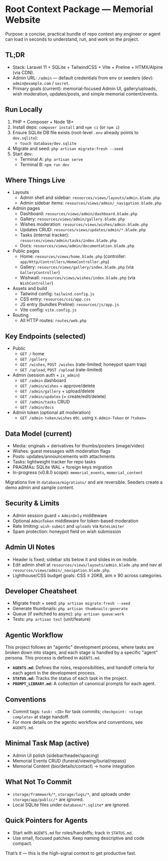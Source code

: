 # Root Context Package — Memorial Website

Purpose: a concise, practical bundle of repo context any engineer or agent can load in seconds to understand, run, and work on the project.

## TL;DR
- Stack: Laravel 11 + SQLite + TailwindCSS + Vite + Preline + HTMX/Alpine (via CDN).
- Admin URL: `/admin` — default credentials from env or seeders (dev): `admin@example.com` / `secret`.
- Primary goals (current): memorial-focused Admin UI, gallery/uploads, wish moderation, updates/posts, and simple memorial content/events.

## Run Locally
1) PHP + Composer + Node 18+
2) Install deps: `composer install` and `npm ci` (or `npm i`)
3) Ensure SQLite DB file exists (root-level `.env` already points to `dev.sqlite`):
   - `touch database/dev.sqlite`
4) Migrate and seed: `php artisan migrate:fresh --seed`
5) Start dev:
   - Terminal A: `php artisan serve`
   - Terminal B: `npm run dev`

## Where Things Live
- Layouts
  - Admin shell and sidebar: `resources/views/layouts/admin.blade.php`
  - Admin sidebar items: `resources/views/admin/_navigation.blade.php`
- Admin pages
  - Dashboard: `resources/views/admin/dashboard.blade.php`
  - Gallery: `resources/views/admin/gallery.blade.php`
  - Wishes moderation: `resources/views/wishes/admin.blade.php`
  - Updates CRUD: `resources/views/updates/admin/*.blade.php`
  - Tasks (internal tracker): `resources/views/admin/tasks/index.blade.php`
  - Docs: `resources/views/admin/documentation.blade.php`
- Public pages
  - Home: `resources/views/home.blade.php` (controller: `app/Http/Controllers/HomeController.php`)
  - Gallery: `resources/views/gallery/index.blade.php` (via `GalleryController`)
  - Wishwall: `resources/views/wishes/index.blade.php` (via `WishController`)
- Assets and build
  - Tailwind config: `tailwind.config.js`
  - CSS entry: `resources/css/app.css`
  - JS entry (bundles Preline): `resources/js/app.js`
  - Vite config: `vite.config.js`
- Routing
  - All HTTP routes: `routes/web.php`

## Key Endpoints (selected)
- Public
  - `GET /` home
  - `GET /gallery`
  - `GET /wishes`, `POST /wishes` (rate-limited; honeypot spam trap)
  - `GET /upload`, `POST /upload` (rate-limited)
- Admin (session auth + `is_admin`)
  - `GET /admin` dashboard
  - `GET /admin/wishes` + approve/delete
  - `GET /admin/gallery` + upload/delete
  - `GET /admin/updates` (+ create/edit/delete)
  - `GET /admin/tasks` CRUD
  - `GET /admin/docs`
- Admin token (optional alt moderation)
  - `GET /admin-token/wishes` etc. using `X-Admin-Token` or `?token=`

## Data Model (current)
- Media: originals + derivatives for thumbs/posters (image/video)
- Wishes: guest messages with moderation flags
- Posts: updates/announcements with attachments
- Tasks: lightweight tracker for repo tasks
- PRAGMAs: SQLite WAL + foreign keys migration
- In-progress (v0.8.0 scope): `memorial_events`, `memorial_content`

Migrations live in `database/migrations/` and are reversible. Seeders create a demo admin and sample content.

## Security & Limits
- Admin session guard + `AdminOnly` middleware
- Optional `AdminToken` middleware for token-based moderation
- Rate limiting: `wish-submit` and `uploads` via `RateLimiter`
- Spam protection: honeypot field on wish submission

## Admin UI Notes
- Header is fixed; sidebar sits below it and slides in on mobile.
- Edit admin shell at `resources/views/layouts/admin.blade.php` and nav at `resources/views/admin/_navigation.blade.php`.
- Lighthouse/CSS budget goals: CSS ≤ 20KB, aim ≥ 90 across categories.

## Developer Cheatsheet
- Migrate fresh + seed: `php artisan migrate:fresh --seed`
- Generate thumbnails: `php artisan thumbnails:generate`
- Queue (if switched to async): `php artisan queue:work`
- Tests: `php artisan test` (unit/feature)

## Agentic Workflow

This project follows an "agentic" development process, where tasks are broken down into stages, and each stage is handled by a specific "agent" persona. This process is defined in `AGENTS.md`.

*   **`AGENTS.md`:** Defines the roles, responsibilities, and handoff criteria for each agent in the development process.
*   **`STATUS.md`:** Tracks the status of each task in the project.
*   **`PROMPT_LIBRARY.md`:** A collection of canonical prompts for each agent.

## Conventions

- Commit tags: `task: <ID>` for task commits; `checkpoint: <stage complete>` at stage handoff.
- For more details on the agentic workflow and conventions, see `AGENTS.md`.

## Minimal Task Map (active)
- Admin UI polish (sidebar/header/spacing)
- Memorial Events CRUD (funeral/viewing/burial/repass)
- Memorial Content (bio/details/contact) → home integration

## What Not To Commit
- `storage/framework/*`, `storage/logs/*`, and uploads under `storage/app/public/*` are ignored.
- Local SQLite files under `database/*.sqlite*` are ignored.

## Quick Pointers for Agents
- Start with `AGENTS.md` for roles/handoffs; track in `STATUS.md`.
- Use small, focused patches. Keep naming descriptive and code compact.

That’s it — this is the high-signal context to get productive fast.